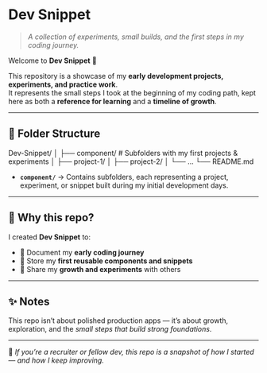# Dev Snippet  


> *A collection of experiments, small builds, and the first steps in my coding journey.*  

Welcome to **Dev Snippet** 🎉  

This repository is a showcase of my **early development projects, experiments, and practice work**.  
It represents the small steps I took at the beginning of my coding path, kept here as both a **reference for learning** and a **timeline of growth**.  

---

## 📂 Folder Structure  

Dev-Snippet/
│
├── component/ # Subfolders with my first projects & experiments
│ ├── project-1/
│ ├── project-2/
│ └── ...
└── README.md

- **`component/`** → Contains subfolders, each representing a project, experiment, or snippet built during my initial development days.  

---

## 🌱 Why this repo?  

I created **Dev Snippet** to:  

- 📝 Document my **early coding journey**  
- 🔧 Store my **first reusable components and snippets**  
- 🌟 Share my **growth and experiments** with others  

---

## ✨ Notes  

This repo isn’t about polished production apps — it’s about growth, exploration, and the *small steps that build strong foundations*.  

---

📌 *If you’re a recruiter or fellow dev, this repo is a snapshot of how I started — and how I keep improving.*  
